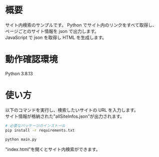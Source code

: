 # 概要

サイト内検索のサンプルです。
Python でサイト内のリンクをすべて取得し、  
ページごとのサイト情報を json で出力します。  
JavaScript で json を取得し HTML を生成します。

# 動作確認環境

Python 3.8.13

# 使い方

以下のコマンドを実行し、検索したいサイトの URL を入力します。  
サイト情報が格納された"allSiteInfos.json"が出力されます。

```zsh
# 必要なパッケージのインストール
pip install -r requirements.txt

python main.py
```

"index.html"を開くとサイト内検索ができます。
